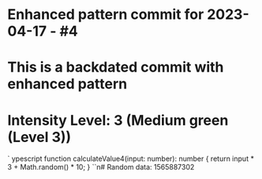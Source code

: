 ﻿# Enhanced pattern commit for 2023-04-17 - #4
# This is a backdated commit with enhanced pattern
# Intensity Level: 3 (Medium green (Level 3))
`	ypescript
function calculateValue4(input: number): number {
    return input * 3 + Math.random() * 10;
}
``n# Random data: 1565887302

